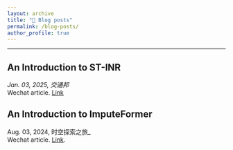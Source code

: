 ```yaml
---
layout: archive
title: "📝 Blog posts"
permalink: /blog-posts/
author_profile: true
---
```


---


## An Introduction to ST-INR
_Jan. 03, 2025, 交通邦_ \
Wechat article. [Link](https://mp.weixin.qq.com/s/xZw7SXY4xQPNQMfkslLjFQ)

## An Introduction to ImputeFormer
Aug. 03, 2024, 时空探索之旅_ \
Wechat article. [Link](https://mp.weixin.qq.com/s/Bw1FE0KW--Wmjk2BlXXNGw).



